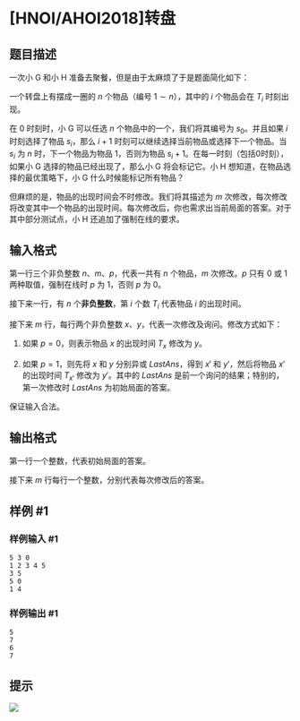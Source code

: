 # [HNOI/AHOI2018]转盘

## 题目描述

一次小 G 和小 H 准备去聚餐，但是由于太麻烦了于是题面简化如下：

一个转盘上有摆成一圈的 $n$ 个物品（编号 $1\sim n$），其中的 $i$ 个物品会在 $T_i$ 时刻出现。

在 $0$ 时刻时，小 G 可以任选 $n$ 个物品中的一个，我们将其编号为 $s_0$。并且如果 $i$ 时刻选择了物品 $s_i$，那么 $i+1$ 时刻可以继续选择当前物品或选择下一个物品。当 $s_i$ 为 $n$ 时，下一个物品为物品 $1$，否则为物品 $s_{i}+1$。在每一时刻（包括0时刻），如果小 G 选择的物品已经出现了，那么小 G 将会标记它。小 H 想知道，在物品选择的最优策略下，小 G 什么时候能标记所有物品？

但麻烦的是，物品的出现时间会不时修改。我们将其描述为 $m$ 次修改，每次修改将改变其中一个物品的出现时间。每次修改后，你也需求出当前局面的答案。对于其中部分测试点，小 H 还追加了强制在线的要求。

## 输入格式

第一行三个非负整数 $n$、$m$、$p$，代表一共有 $n$ 个物品，$m$ 次修改。$p$ 只有 $0$ 或 $1$ 两种取值，强制在线时 $p$ 为 $1$，否则 $p$ 为 $0$。

接下来一行，有 $n$ 个**非负整数**，第 $i$ 个数 $T_i$ 代表物品 $i$ 的出现时间。

接下来 $m$ 行，每行两个非负整数 $x$、$y$，代表一次修改及询问。修改方式如下：

1. 如果 $p=0$，则表示物品 $x$ 的出现时间 $T_x$ 修改为 $y$。

2. 如果 $p=1$，则先将 $x$ 和 $y$ 分别异或 $LastAns$，得到 $x'$ 和 $y'$，然后将物品 $x'$ 的出现时间 $T_{x'}$ 修改为 $y'$。其中的 $LastAns$ 是前一个询问的结果；特别的，第一次修改时 $LastAns$ 为初始局面的答案。

保证输入合法。

## 输出格式

第一行一个整数，代表初始局面的答案。

接下来 $m$ 行每行一个整数，分别代表每次修改后的答案。

## 样例 #1

### 样例输入 #1
```
5 3 0
1 2 3 4 5
3 5
5 0
1 4
```

### 样例输出 #1

```
5
7
6
7
```

## 提示

![](https://cdn.luogu.com.cn/upload/pic/17510.png)
